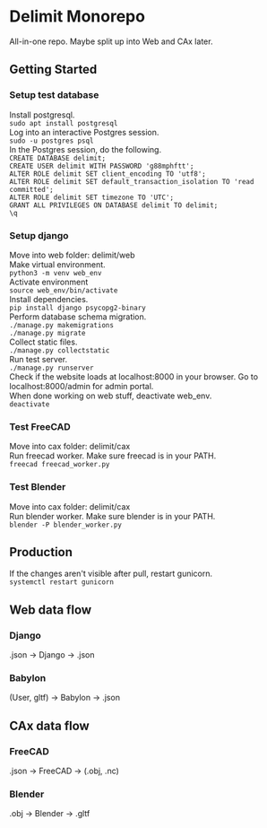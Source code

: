 # Delimit Monorepo
All-in-one repo. Maybe split up into Web and CAx later.

## Getting Started
### Setup test database
Install postgresql.  
```sudo apt install postgresql```  
Log into an interactive Postgres session.  
```sudo -u postgres psql```  
In the Postgres session, do the following.  
```CREATE DATABASE delimit;```  
```CREATE USER delimit WITH PASSWORD 'g88mphftt';```  
```ALTER ROLE delimit SET client_encoding TO 'utf8';```  
```ALTER ROLE delimit SET default_transaction_isolation TO 'read committed';```  
```ALTER ROLE delimit SET timezone TO 'UTC';```  
```GRANT ALL PRIVILEGES ON DATABASE delimit TO delimit;```  
```\q```
### Setup django
Move into web folder: delimit/web  
Make virtual environment.  
```python3 -m venv web_env```  
Activate environment  
```source web_env/bin/activate```  
Install dependencies.  
```pip install django psycopg2-binary```  
Perform database schema migration.  
```./manage.py makemigrations```  
```./manage.py migrate```  
Collect static files.  
```./manage.py collectstatic```  
Run test server.  
```./manage.py runserver```  
Check if the website loads at localhost:8000 in your browser. Go to localhost:8000/admin for admin portal.  
When done working on web stuff, deactivate web_env.  
```deactivate```  
### Test FreeCAD
Move into cax folder: delimit/cax  
Run freecad worker. Make sure freecad is in your PATH.  
```freecad freecad_worker.py```  
### Test Blender
Move into cax folder: delimit/cax  
Run blender worker. Make sure blender is in your PATH.  
```blender -P blender_worker.py```  

## Production
If the changes aren't visible after pull, restart gunicorn.  
```systemctl restart gunicorn```  

## Web data flow
### Django
.json -> Django -> .json
### Babylon
(User, gltf) -> Babylon -> .json

## CAx data flow
### FreeCAD
.json -> FreeCAD -> (.obj, .nc)
### Blender
.obj -> Blender -> .gltf

